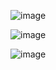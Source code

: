 ![image](https://github.com/MitchellTang8871/FPY-Frontend/assets/129018940/1fb47a6a-ac22-4465-a173-4898171ceb42)

![image](https://github.com/MitchellTang8871/FPY-Frontend/assets/129018940/39ea4681-0a98-4d1a-bee8-70c77b3ee481)

![image](https://github.com/MitchellTang8871/FPY-Frontend/assets/129018940/0b605d02-ceba-498e-9d88-9a7e85998390)
